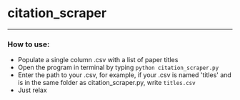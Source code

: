 # citation_scraper
---
### How to use:
  * Populate a single column .csv with a list of paper titles
  * Open the program in terminal by typing `python citation_scraper.py`
  * Enter the path to your .csv, for example, if your .csv is named 'titles' and is in the same folder as citation_scraper.py, write `titles.csv`
  * Just relax
